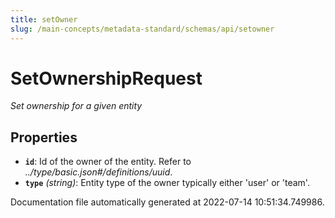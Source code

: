 ```yaml
---
title: setOwner
slug: /main-concepts/metadata-standard/schemas/api/setowner
---
```


# SetOwnershipRequest

*Set ownership for a given entity*

## Properties

- **`id`**: Id of the owner of the entity. Refer to *../type/basic.json#/definitions/uuid*.
- **`type`** *(string)*: Entity type of the owner typically either 'user' or 'team'.


Documentation file automatically generated at 2022-07-14 10:51:34.749986.
